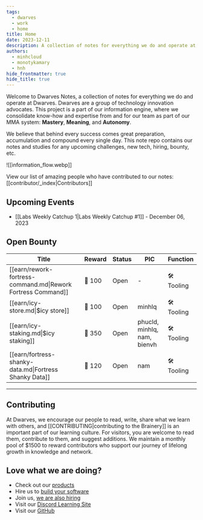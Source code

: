 ```yaml
---
tags:
  - dwarves
  - work
  - home
title: Home
date: 2023-12-11
description: A collection of notes for everything we do and operate at Dwarves. This is where we keep our internal notes.
authors:
  - minhcloud
  - monotykamary
  - hnh
hide_frontmatter: true
hide_title: true
---
```

Welcome to Dwarves Notes, a collection of notes for everything we do and operate at Dwarves. Dwarves are a group of technology innovation advocates. This project is a part of our information engine, where we consolidate know-how and expertise from and for our team as part of our MMA system: **Mastery**, **Meaning**, and **Autonomy**.

We believe that behind every success comes great preparation, accumulation and compound every single day. This note repo contains our notes and studies for any upcoming challenges, new tech, hiring, bounty, etc.

![[information_flow.webp]]

View our list of amazing people who have contributed to our notes: [[contributor/_index|Contributors]]

## Upcoming Events
- [[Labs Weekly Catchup 1|Labs Weekly Catchup #1]] - December 06, 2023


## Open Bounty
| Title                                                                | Reward | Status | PIC                         | Function    |
| -------------------------------------------------------------------- | ------ | ------ | --------------------------- | ----------- |
| [[earn/rework-fortress-command.md\|Rework Fortress Command]] | 🧊 100 | Open   | \-                          | 🛠️ Tooling |
| [[earn/icy-store.md\|$icy store]]                            | 🧊 100 | Open   | minhlq                      | 🛠️ Tooling |
| [[earn/icy-staking.md\|$icy staking]]                        | 🧊 350 | Open   | phucld, minhlq, nam, bienvh | 🛠️ Tooling |
| [[earn/fortress-shanky-data.md\|Fortress Shanky Data]]       | 🧊 120 | Open   | nam                         | 🛠️ Tooling |


---

## Contributing
At Dwarves, we encourage our people to read, write, share what we learn with others, and [[CONTRIBUTING|contributing to the Brainery]] is an important part of our learning culture. For visitors, you are welcome to read them, contribute to them, and suggest additions. We maintain a monthly pool of $1500 to reward contributors who support our journey of lifelong growth in knowledge and network.

## Love what we are doing?
- Check out our [products](https://superbits.co)
- Hire us to [build your software](https://d.foundation)
- Join us, [we are also hiring](https://github.com/dwarvesf/WeAreHiring)
- Visit our [Discord Learning Site](https://discord.gg/dzNBpNTVEZ)
- Visit our [GitHub](https://github.com/dwarvesf)